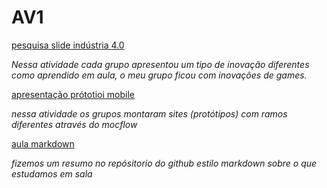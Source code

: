 # AV1

[pesquisa slide indústria 4.0](https://www.canva.com/design/DAF9XMTpceQ/rJZCs40WNgRaU5FvBDI1kw/edit)

*Nessa atividade cada grupo apresentou um tipo de inovação diferentes como aprendido em aula, o meu grupo ficou com inovações de games.*


[apresentação prótotioi mobile](https://www.canva.com/design/DAF-rBLUwUg/OopD89edHtskLzDuPAGUXQ/edit)

*nessa atividade os grupos montaram sites (protótipos) com ramos diferentes através do mocflow*

[aula markdown](https://github.com/luanavduarte/aulaMarkdown/edit/patch-1/README.md)

*fizemos um resumo no repósitorio do github estilo markdown sobre o que estudamos em sala*





